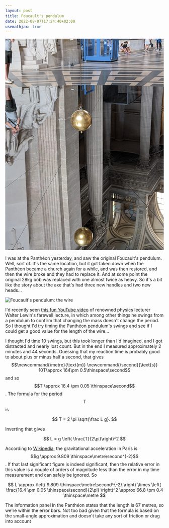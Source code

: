 ```yaml
---
layout: post
title: Foucault's pendulum
date: 2022-08-07T17:24:40+02:00
usemathjax: true
---
```


![Foucault's pendulum: the bob](/images/pantheon-pendulum-1.jpg)

I was at the Panthéon yesterday, and saw the original Foucault's pendulum. Well, sort of.
It's the same location, but it got taken down when the Panthéon became a church again for
a while, and was then restored, and then the wire broke and they had to replace it. And at
some point the original 28kg bob was replaced with one almost twice as heavy. So it's a
bit like the story about the axe that's had three new handles and two new heads...

![Foucault's pendulum: the wire](/images/pantheon-pendulum-2.jpg)

I'd recently seen [this fun YouTube video][youtube-lewin] of renowned physics lecturer
Walter Lewin's farewell lecture, in which among other things he swings from a pendulum to
confirm that changing the mass doesn't change the period. So I thought I'd try timing the
Panthéon pendulum's swings and see if I could get a good value for the length of the
wire...

I thought I'd time 10 swings, but this took longer than I'd imagined, and I got distracted
and nearly lost count. But in the end I measured approximately 2 minutes and 44 seconds.
Guessing that my reaction time is probably good to about plus or minus half a second, that
gives $$\newcommand{\metre}{\text{m}} \newcommand{\second}{\text{s}} 10T\approx 164\pm
0.5\thinspace\second$$ and so $$T \approx 16.4 \pm 0.05 \thinspace\second$$. The formula
for the period $$T$$ is

$$
T = 2 \pi \sqrt{\frac L g}.
$$

Inverting that gives

$$
L = g \left( \frac{T}{2\pi}\right)^2
$$

According to [Wikipedia][wikipedia-gravity], the gravitational acceleration in Paris is
$$g \approx 9.809 \thinspace\metre\second^{-2}$$. If that last significant figure is
indeed significant, then the relative error in this value is a couple of orders of
magnitude less than the error in my time measurement and can safely be ignored. So

$$
L \approx
\left(
  9.809 \thinspace\metre\second^{-2}
\right)
\times
\left(
  \frac{16.4 \pm 0.05 \thinspace\second}{2\pi}
\right)^2
\approx
66.8 \pm 0.4 \thinspace\metre
$$

The information panel in the Panthéon states that the length is 67 metres, so we're within
the error bars. Not too bad given that the formula is based on the small-angle
approximation and doesn't take any sort of friction or drag into account

[youtube-lewin]: https://youtu.be/4a0FbQdH3dY
[wikipedia-gravity]: https://en.wikipedia.org/wiki/Gravity_of_Earth#Comparative_values_worldwide
